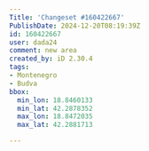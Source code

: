 ```yaml
---
Title: 'Changeset #160422667'
PublishDate: 2024-12-20T08:19:39Z
id: 160422667
user: dada24
comment: new area
created_by: iD 2.30.4
tags:
- Montenegro
- Budva
bbox:
  min_lon: 18.8460133
  min_lat: 42.2878352
  max_lon: 18.8472035
  max_lat: 42.2881713

---
```

